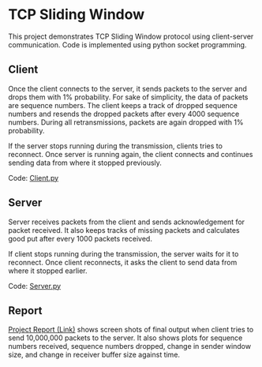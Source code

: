 # TCP Sliding Window

This project demonstrates TCP Sliding Window protocol using client-server communication. Code is implemented using python socket programming.


## Client

Once the client connects to the server, it sends packets to the server and drops them with 1% probability. For sake of simplicity, the data of packets are sequence numbers. The client keeps a track of dropped sequence numbers and resends the dropped packets after every 4000 sequence numbers. During all retransmissions, packets are again dropped with 1% probability.

If the server stops running during the transmission, clients tries to reconnect. Once server is running again, the client connects and continues sending data from where it stopped previously.

Code: [Client.py](/client.py)


## Server

Server receives packets from the client and sends acknowledgement for packet received. It also keeps tracks of missing packets and calculates good put after every 1000 packets received.

If client stops running during the transmission, the server waits for it to reconnect. Once client reconnects, it asks the client to send data from where it stopped earlier.

Code: [Server.py](/server.py)


## Report

 [Project Report (Link)](/CCS%20Project%20Report.pdf) shows screen shots of final output when client tries to send 10,000,000 packets to the server. It also shows plots for sequence numbers received, sequence numbers dropped, change in sender window size, and change in receiver buffer size against time.
 
 

